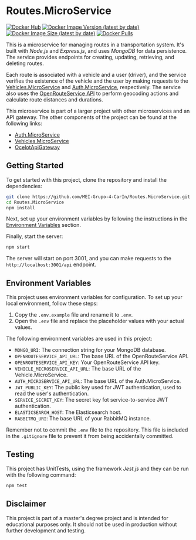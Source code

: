 # Routes.MicroService

[![Docker Hub](https://img.shields.io/badge/Docker%20Hub-Routes.MicroService-blue)](https://hub.docker.com/r/duartefernandes/routes-microservice)
[![Docker Image Version (latest by date)](https://img.shields.io/docker/v/duartefernandes/routes-microservice?label=version)](https://hub.docker.com/r/duartefernandes/routes-microservice)
[![Docker Image Size (latest by date)](https://img.shields.io/docker/image-size/duartefernandes/routes-microservice?label=size)](https://hub.docker.com/r/duartefernandes/routes-microservice)
[![Docker Pulls](https://img.shields.io/docker/pulls/duartefernandes/routes-microservice)](https://hub.docker.com/r/duartefernandes/routes-microservice)

This is a microservice for managing routes in a transportation system. It's built with _Node.js_ and _Express.js_, and uses _MongoDB_ for data persistence. The service provides endpoints for creating, updating, retrieving, and deleting routes.

Each route is associated with a vehicle and a user (driver), and the service verifies the existence of the vehicle and the user by making requests to the [Vehicles.MicroService](https://github.com/duartefernandes/Vehicles.MicroService) and [Auth.MicroService](https://github.com/duartefernandes/Auth.MicroService), respectively. The service also uses the [OpenRouteService API](https://openrouteservice.org) to perform geocoding actions and calculate route distances and durations.

This microservice is part of a larger project with other microservices and an API gateway. The other components of the project can be found at the following links:
 - [Auth.MicroService](https://github.com/duartefernandes/Auth.MicroService)
 - [Vehicles.MicroService](https://github.com/duartefernandes/Vehicles.MicroService)
 - [OcelotApiGateway](https://github.com/duartefernandes/OcelotApiGateway)

## Getting Started

To get started with this project, clone the repository and install the dependencies:

```bash
git clone https://github.com/MEI-Grupo-4-CarIn/Routes.MicroService.git
cd Routes.MicroService
npm install
```

Next, set up your environment variables by following the instructions in the [Environment Variables](#environment-variables) section.

Finally, start the server:

```bash
npm start
```

The server will start on port 3001, and you can make requests to the `http://localhost:3001/api` endpoint.

## Environment Variables

This project uses environment variables for configuration. To set up your local environment, follow these steps:

1. Copy the `.env.example` file and rename it to `.env`.
2. Open the `.env` file and replace the placeholder values with your actual values.

The following environment variables are used in this project:

- `MONGO_URI`: The connection string for your MongoDB database.
- `OPENROUTESERVICE_API_URL`: The base URL of the OpenRouteService API.
- `OPENROUTESERVICE_API_KEY`: Your OpenRouteService API key.
- `VEHICLE_MICROSERVICE_API_URL`: The base URL of the Vehicle.MicroService.
- `AUTH_MICROSERVICE_API_URL`: The base URL of the Auth.MicroService.
- `JWT_PUBLIC_KEY`: The public key used for JWT authentication, used to read the user's authentication.
- `SERVICE_SECRET_KEY`: The secret key fot service-to-service JWT authentication.
- `ELASTICSEARCH_HOST`: The Elasticsearch host.
- `RABBITMQ_URI`: The base URL of your RabbitMQ instance.

Remember not to commit the `.env` file to the repository. This file is included in the `.gitignore` file to prevent it from being accidentally committed.

## Testing

This project has UnitTests, using the framework _Jest.js_ and they can be run with the following command:

```bash
npm test
```

## Disclaimer

This project is part of a master's degree project and is intended for educational purposes only. It should not be used in production without further development and testing.
